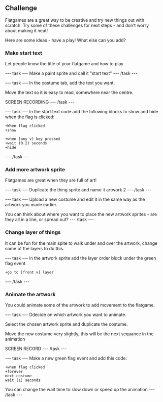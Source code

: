 ## Challenge

Flatgames are a great way to be creative and try new things out with scratch. Try some of these challenges for next steps - and don't worry about making it neat!

Here are some ideas - have a play! What else can you add? 

### Make start text
Let people know the title of your flatgame and how to play

--- task ---
Make a paint sprite and call it "start text"
--- /task ---

--- task ---
In the costume tab, add the text you want.

Move the text so it is easy to read, somewhere near the centre.

SCREEN RECORDING
--- /task ---

--- task ---
In the start text code add the following blocks to show and hide when the flag is clicked:

```blocks3
+When flag clicked
+show
```

```blocks3
+when [any v] key pressed
+wait (0.2) seconds
+hide
```
--- /task ---

### Add more artwork sprite
Flatgames are great when they are full of art! 

--- task ---
Duplicate the thing sprite and name it artwork 2
--- /task ---

--- task ---
Upload a new costume and edit it in the same way as the artwork you made earlier.

You can think about where you want to place the new artwork sprites - are they all in a line, or spread out?
--- /task ---

### Change layer of things
It can be fun for the main spite to walk under and over the artwork, change some of the layers to do this. 

--- task ---
In the artwork sprite add the layer order block under the green flag event.

```blocks3
+go to [front v] layer
```
--- /task ---

### Animate the artwork
You could animate some of the artwork to add movement to the flatgame.

--- task ---
Ddecide on which artwork you want to animate. 

Select the chosen artwork sprite and duplicate the costume. 

Move the new costume very slightly, this will be the next sequance in the animation

SCREEN RECORD
--- /task ---


--- task ---
Make a new green flag event and add this code:

```blocks3
+when flag clicked
+forever
next costume
wait (1) seconds
```

You can change the wait time to slow down or speed up the animation 
--- /task ---
